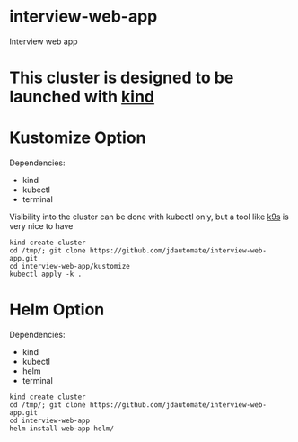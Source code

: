 # interview-web-app
Interview web app

This cluster is designed to be launched with [kind](https://kind.sigs.k8s.io/docs/user/quick-start)
=============================================

Kustomize Option
===============

Dependencies:
* kind
* kubectl
* terminal

Visibility into the cluster can be done with kubectl only,
but a tool like [k9s](https://k9scli.io/topics/install/) is very nice to have

```
kind create cluster
cd /tmp/; git clone https://github.com/jdautomate/interview-web-app.git
cd interview-web-app/kustomize
kubectl apply -k .
```

Helm Option
===========

Dependencies:
* kind
* kubectl
* helm
* terminal

```
kind create cluster
cd /tmp/; git clone https://github.com/jdautomate/interview-web-app.git
cd interview-web-app
helm install web-app helm/
```